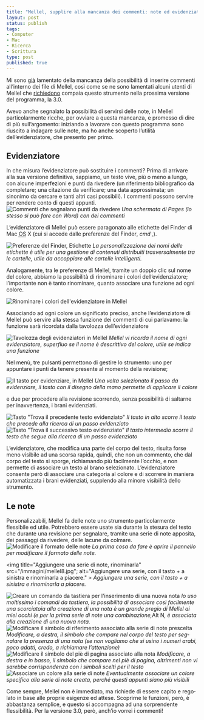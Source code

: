 ```yaml
--- 
title: "Mellel, supplire alla mancanza dei commenti: note ed evidenziatore"
layout: post
status: publish
tags: 
- Computer
- Mac
- Ricerca
- Scrittura
type: post
published: true
---
```

Mi sono <a href="/2011/10/12/gli-strumenti-di-revisione.html" title="Qui, parlando degli strumenti di revisione">già</a> lamentato della mancanza della possibilità di inserire commenti all’interno dei file di Mellel, così come se ne sono lamentati alcuni utenti di Mellel che <a title="Qui, per esempio" href="http://forum.redlers.com/viewtopic.php?f=2&amp;t=2630&amp;p=15191&amp;hilit=comments#p15191">richiedono</a> compaia questo strumento nella prossima versione del programma, la 3.0.

Avevo anche segnalato la possibilità di servirsi delle note, in Mellel particolarmente ricche, per ovviare a questa mancanza, e promesso di dire di più sull’argomento: iniziando a lavorare con questo programma sono riuscito a indagare sulle note, ma ho anche scoperto l’utilità dell’evidenziatore, che presento per primo.
<h2>Evidenziatore</h2>
In che misura l’evidenziatore può sostituire i commenti? Prima di arrivare alla sua versione definitiva, sappiamo, un testo vive, più o meno a lungo, con alcune imperfezioni e punti da rivedere (un riferimento bibliografico da completare; una citazione da verificare; una data approssimata; un sinonimo da cercare e tanti altri casi possibili). I commenti possono servire per rendere conto di questi appunti.

<img title="Commenti che segnalano punti da rivedere" src="/immagini/mellel.jpg" alt="Commenti che segnalano punti da rivedere" />
<i>Una schermata di <span lang="en">Pages</span> (lo stesso si può fare con <span lang="en">Word</span>) con dei commenti</i>

L’evidenziatore di Mellel può essere paragonato alle etichette del <span lang="en">Finder</span> di <span lang="en">Mac <abbr title="Operative System" lang="en">OS</abbr> X</span> (cui si accede dalle preferenze del <span lang="en">Finder</span>, <i><abb title="Command" lang="en">cmd</abbr> ,</i>).

<img title="Preferenze del Finder, Etichette" src="/immagini/mellel1.jpg" alt="Preferenze del Finder, Etichette" />
<i>La personalizzazione dei nomi delle etichette è utile per una gestione di contenuti distribuiti trasversalmente tra le cartelle, utile da accoppiare alle cartelle intelligenti.</i>

Analogamente, tra le preferenze di Mellel, tramite un doppio clic sul nome del colore, abbiamo la possibilità di rinominare i colori dell’evidenziatore; l’importante non è tanto rinominare, quanto associare una funzione ad ogni colore.

<img title="Rinominare i colori dell'evidenziatore in Mellel" src="/immagini/mellel2.jpg" alt="Rinominare i colori dell'evidenziatore in Mellel" />

Associando ad ogni colore un significato preciso, anche l’evidenziatore di Mellel può servire alla stessa funzione dei commenti di cui parlavamo: la funzione sarà ricordata dalla tavolozza dell’evidenziatore

<img title="Tavolozza degli evidenziatori in Mellel" src="/immagini/mellel3.jpg" alt="Tavolozza degli evidenziatori in Mellel" />
<i>Mellel vi ricorda il nome di ogni evidenziatore, superfluo se il nome è descrittivo del colore, utile se indica una funzione</i>

Nel menù, tre pulsanti permettono di gestire lo strumento: uno per appuntare i punti da tenere presente al momento della revisione;

<img title="Il tasto per evidenziare, in Mellel" src="/immagini/mellel4.jpg" alt="Il tasto per evidenziare, in Mellel" />
<i>Una volta selezionato il passo da evidenziare, il tasto con il disegno della mano permette di applicare il colore</i>

e due per procedere alla revisione scorrendo, senza possibilità di saltarne per inavvertenza, i brani evidenziati.

<img title="Tasto &quot;Trova il precedente testo evidenziato&quot;" src="/immagini/mellel5.jpg" alt="Tasto &quot;Trova il precedente testo evidenziato&quot;" />
<i>Il tasto in alto scorre il testo che precede alla ricerca di un passo evidenziato</i>

<img title="Tasto &quot;Trova il successivo testo evidenziato&quot;" src="/immagini/mellel6.jpg" alt="Tasto &quot;Trova il successivo testo evidenziato&quot;" />
<i>Il tasto intermedio scorre il testo che segue alla ricerca di un passo evidenziato</i>

L’evidenziatore, che modifica una parte del corpo del testo, risulta forse meno visibile ad una scorsa rapida, quindi, che non un commento, che dal corpo del testo si sporge, richiamando più facilmente l’occhio, e non permette di associare un testo al brano selezionato. L’evidenziatore consente però di associare una categoria al colore e di scorrere in maniera automatizzata i brani evidenziati, supplendo alla minore visibilità dello strumento.
<h2>Le note</h2>
Personalizzabili, Mellel fa delle note uno strumento particolarmente flessibile ed utile. Potrebbero essere usate sia durante la stesura del testo che durante una revisione per segnalare, tramite una serie di note apposita, dei passaggi da rivedere, delle lacune da colmare.

<img title="Modificare il formato delle note" src="/immagini/mellel7.jpg" alt="Modificare il formato delle note" />
<i>La prima cosa da fare è aprire il pannello per modificare il formato delle note.</i>

<img title="Aggiungere una serie di note, rinominarla" src="/immagini/mellel8.jpg"; alt="Aggiungere una serie, con il tasto + a sinistra e rinominarla a piacere." >
<i>Aggiungere una serie, con il tasto <i>+</i> a sinistra e rinominarla a piacere.</i>

<img title="Creare un comando da tastiera per l'inserimento di una nuova nota" src="/immagini/mellel9.jpg" alt="Creare un comando da tastiera per l'inserimento di una nuova nota" />
<i>Io uso moltissimo i comandi da tastiera, la possibilità di associare così facilmente una scorciatoia alla creazione di una nota è un grande pregio di Mellel ai miei occhi (e per la prima serie di note una combinazione,</i><abb title="Alternative" lang="en">Alt</abbr> N<i>, è associata alla creazione di una nuova nota.</i>

<img title="Modificare il simbolo di riferimento associato alla serie di note prescelta" src="/immagini/mellel10.jpg" alt="Modificare il simbolo di riferimento associato alla serie di note prescelta" />
<i>Modificare, a destra, il simbolo che compare nel corpo del testo per segnalare la presenza di una nota (se non vogliamo che si usino i numeri arabi, poco adatti, credo, a richiamare l’attenzione)</i>

<img title="Modificare il simbolo del piè di pagina associato alla nota" src="/immagini/mellel11.jpg" alt="Modificare il simbolo del piè di pagina associato alla nota" />
<i>Modificare, a destra e in basso, il simbolo che compare nel piè di pagina, altrimenti non vi sarebbe corrispondenza con i simboli scelti per il testo</i>

<img title="Associare un colore alla serie di note" src="/immagini/mellel12.jpg" alt="Associare un colore alla serie di note" />
<i>Eventualmente associare un colore specifico alla serie di note creata, perché questi appunti siano più visibili</i>

Come sempre, Mellel non è immediato, ma richiede di essere capito e regolato in base alle proprie esigenze ed attese. Scoprirne le funzioni, però, è abbastanza semplice, e questo si accompagna ad una sorprendente flessibilità.
Per la versione 3.0, però, anch’io vorrei i commenti!
